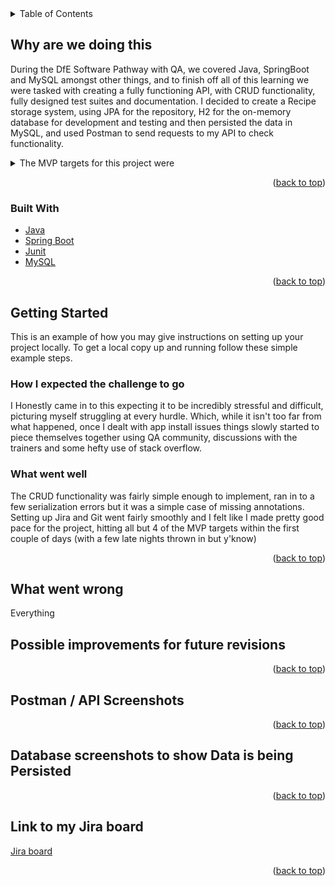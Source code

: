 <div id="top"></div>




<!-- PROJECT SHIELDS -->
<!--
*** I'm using markdown "reference style" links for readability.
*** Reference links are enclosed in brackets [ ] instead of parentheses ( ).
*** See the bottom of this document for the declaration of the reference variables
*** for contributors-url, forks-url, etc. This is an optional, concise syntax you may use.
*** https://www.markdownguide.org/basic-syntax/#reference-style-links
-->




<!-- PROJECT LOGO -->




<!-- TABLE OF CONTENTS -->
<details>
  <summary>Table of Contents</summary>
  <ol>
    <li>
      <a href="#about-the-project">About The Project</a>
        <li><a href="#built-with">Built With</a></li>
    </li>
    <li>
      <a href="#getting-started">Getting Started</a>    
        <li><a href="#what-went-well">What went well</a></li>
        <li><a href="#what-went-wrong">What went wrong</a></li>
    </li>
    <li><a href="#Possible-improvements-for-future-revisions">Possible improvements for future revisions</a></li>
    <li><a href="#Postman-/-API-Screenshots">Postman / API Screenshots</a></li>
    <li><a href="#Database-screenshots-to-show-Data-is-being-persistence">Database screenshots to show Data is being Persisted</a></li>
    <li><a href="#Link-to-my-jira-board">Link to my Jira board</a></li>

  </ol>
</details>


<!-- ABOUT THE PROJECT -->
## Why are we doing this 

During the DfE Software Pathway with QA, we covered Java, SpringBoot and MySQL amongst other things, and to finish off all of this learning we were tasked with creating a fully functioning API, with CRUD functionality, fully designed test suites and documentation. 
I decided to create a Recipe storage system, using JPA for the repository, H2 for the on-memory database for development and testing and then persisted the data in MySQL, and used Postman to send requests to my API to check functionality. 

<details>
<summary>The MVP targets for this project were</summary>
<ol>
  <ul>Code fully integrated into a Version Control System using the feature-branch model: **main/dev/multiple features**</ul>
  <ul>A project management board with full expansion on user stories, accpetance criteria and tasks needed to complete the project</ul>
  <ul>A risk assessment which outlines the issues and risks faced during the project timeframe</ul>
  <ul>A relational database, locally or within the Cloud, which is used to persist data for the project.</ul>
  <ul>A functional application ‘back-end’, written in a suitable framework of the language covered in training (Java/Spring Boot), which meets the requirements set on your Jira board. </ul>
  <ul>A build (.jar) of your application, including any dependencies it might need, produced using an integrated build tool (Maven). </ul>
  <ul>A series of API calls designed with postman, used for CRUD functionality. (Create, Read, Update, Delete) </ul>
  <ul>Fully designed test suites for the application you are creating, including both **unit** and **integration tests**. </ul>
 </ol>
</details>

<p align="right">(<a href="#top">back to top</a>)</p>



### Built With


* [Java](https://docs.oracle.com/)
* [Spring Boot](https://docs.spring.io/)
* [Junit](https://junit.org/)
* [MySQL](https://dev.mysql.com/)


<p align="right">(<a href="#top">back to top</a>)</p>



<!-- GETTING STARTED -->
## Getting Started

This is an example of how you may give instructions on setting up your project locally.
To get a local copy up and running follow these simple example steps.

### How I expected the challenge to go

I Honestly came in to this expecting it to be incredibly stressful and difficult, picturing myself struggling at every hurdle. 
Which, while it isn't too far from what happened, once I dealt with app install issues things slowly started to piece themselves together using QA community, discussions with the trainers and some hefty use of stack overflow. 


### What went well

The CRUD functionality was fairly simple enough to implement, ran in to a few serialization errors but it was a simple case of missing annotations. 
Setting up Jira and Git went fairly smoothly and I felt like I made pretty good pace for the project, hitting all but 4 of the MVP targets within the first couple of days (with a few late nights thrown in but y'know)

<p align="right">(<a href="#top">back to top</a>)</p>



<!-- USAGE EXAMPLES -->
## What went wrong

Everything




<!-- ROADMAP -->
## Possible improvements for future revisions



<p align="right">(<a href="#top">back to top</a>)</p>



<!-- CONTRIBUTING -->
## Postman / API Screenshots


<p align="right">(<a href="#top">back to top</a>)</p>



<!-- LICENSE -->
## Database screenshots to show Data is being Persisted


<p align="right">(<a href="#top">back to top</a>)</p>



<!-- CONTACT -->
## Link to my Jira board


<a href = "https://jack-middleton.atlassian.net/jira/software/projects/D7EP/boards/2/backlog?selectedIssue=D7EP-22"> Jira board </a>

<p align="right">(<a href="#top">back to top</a>)</p>




